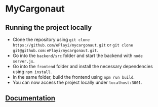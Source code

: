 # MyCargonaut

## Running the project locally
- Clone the repository using `git clone https://github.com/ePlayi/mycargonaut.git` or `git clone git@github.com:ePlayi/mycargonaut.git`.
- Go into the `backend/src` folder and start the backend with `node server.js`.
- Go into the `frontend` folder and install the necessary dependencies using `npm install`.
- In the same folder, build the frontend using `npm run build`.
- You can now access the project locally under `localhost:3001`.

## [Documentation](Docu/Documentation.md)

